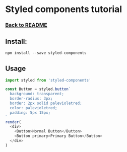 # Styled components tutorial

### [Back to README](../README.md/)

## Install:
```javascript
npm install --save styled-components
```

## Usage
```javascript
import styled from 'styled-components'

const Button = styled.button`
  background: transparent;
  border-radius: 3px;
  border: 2px solid palevioletred;
  color: palevioletred;
  padding: 5px 15px;
`
render(
  <div>
    <Button>Normal Button</Button>
    <Button primary>Primary Button</Button>
  </div>
)
```
